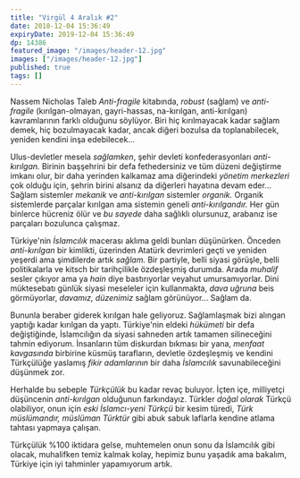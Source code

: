 ```yaml
---
title: "Virgül 4 Aralık #2"
date: 2018-12-04 15:36:49
expiryDate: 2019-12-04 15:36:49
dp: 14386
featured_image: "/images/header-12.jpg"
images: ["/images/header-12.jpg"]
published: true
tags: []
---
```





Nassem Nicholas Taleb *Anti-fragile* kitabında, *robust* (sağlam) ve
*anti-fragile* (kırılgan-olmayan, gayri-hassas, na-kırılgan, anti-kırılgan)
kavramlarının farklı olduğunu söylüyor. Biri hiç kırılmayacak kadar sağlam
demek, hiç bozulmayacak kadar, ancak diğeri bozulsa da toplanabilecek, yeniden
kendini inşa edebilecek...

Ulus-devletler mesela *sağlamken*, şehir devleti konfederasyonları
*anti-kırılgan.* Birinin başşehrini bir defa fethedersiniz ve tüm düzeni
değiştirme imkanı olur, bir daha yerinden kalkamaz ama diğerindeki *yönetim
merkezleri* çok olduğu için, şehrin birini alsanız da diğerleri hayatına devam
eder... Sağlam sistemler *mekanik* ve *anti-kırılgan* sistemler *organik.*
Organik sistemlerde parçalar kırılgan ama sistemin geneli *anti-kırılgandır.*
Her gün binlerce hücreniz ölür ve *bu sayede* daha sağlıklı olursunuz, arabanız
ise parçaları bozulunca çalışmaz.

Türkiye'nin *İslamcılık* macerası aklıma geldi bunları düşünürken. Önceden
*anti-kırılgan* bir kimlikti, üzerinden Atatürk devrimleri geçti ve yeniden
yeşerdi ama şimdilerde artık *sağlam.* Bir partiyle, belli siyasi görüşle, belli
politikalarla ve kitsch bir tarihçilikle özdeşleşmiş durumda. Arada *muhalif*
sesler çıkıyor ama ya *hain* diye bastırıyorlar veyahut umursamıyorlar. Dini
müktesebatı günlük siyasi meseleler için kullanmakta, *dava uğruna* beis
görmüyorlar, *davamız, düzenimiz* sağlam görünüyor... Sağlam da.

Bununla beraber giderek kırılgan hale geliyoruz. Sağlamlaşmak bizi alıngan
yaptığı kadar kırılgan da yaptı. Türkiye'nin eldeki *hükümeti* bir defa
değiştiğinde, İslamcılığın da siyasi sahneden artık tamamen silineceğini tahmin
ediyorum. İnsanların tüm diskurdan bıkması bir yana, *menfaat kavgasında*
birbirine küsmüş tarafların, devletle özdeşleşmiş ve kendini Türkçülüğe yaslamış
*fikir adamlarının* bir daha *İslamcılık* savunabileceğini düşünmek zor.

Herhalde bu sebeple *Türkçülük* bu kadar revaç buluyor. İçten içe, milliyetçi
düşüncenin *anti-kırılgan* olduğunun farkındayız. Türkler *doğal olarak* Türkçü
olabiliyor, onun için *eski İslamcı-yeni Türkçü* bir kesim türedi, *Türk
müslümandır, müslüman Türktür* gibi abuk sabuk laflarla kendine atlama tahtası
yapmaya çalışan.

Türkçülük %100 iktidara gelse, muhtemelen onun sonu da İslamcılık gibi olacak,
muhalifken temiz kalmak kolay, hepimiz bunu yaşadık ama bakalım, Türkiye için
iyi tahminler yapamıyorum artık.

